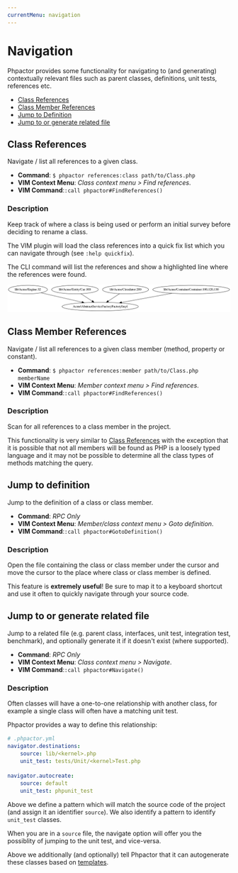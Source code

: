 ```yaml
---
currentMenu: navigation
---
```

Navigation
==========

Phpactor provides some functionality for navigating to (and generating)
contextually relevant files such as parent classes, definitions, unit tests,
references etc.

- [Class References](#class-references)
- [Class Member References](#class-member-references)
- [Jump to Definition](#jump-to-definition)
- [Jump to or generate related file](#jump-to-or-generate-related-file)

Class References
----------------

Navigate / list all references to a given class.

- **Command**: `$ phpactor references:class path/to/Class.php`
- **VIM Context Menu**: _Class context menu > Find references_.
- **VIM Command**:`:call phpactor#FindReferences()`

### Description

Keep track of where a class is being used or perform an initial survey before
deciding to rename a class.

The VIM plugin will load the class references into a quick fix list which you can navigate through (see `:help quickfix`).

The CLI command will list the references and show a highlighted line where the references were found.

![Class references](images/class-referenes.png)

Class Member References
-------------------------

Navigate / list all references to a given class member (method, property or constant).

- **Command**: `$ phpactor references:member path/to/Class.php memberName`
- **VIM Context Menu**: _Member context menu > Find references_.
- **VIM Command**:`:call phpactor#FindReferences()`

### Description

Scan for all references to a class member in the project.

This functionality is very similar to [Class References](#class-references)
with the exception that it is possible that not all members will be found as
PHP is a loosely typed language and it may not be possible to determine all the
class types of methods matching the query.

Jump to definition
------------------

Jump to the definition of a class or class member.

- **Command**: _RPC Only_
- **VIM Context Menu**: _Member/class context menu > Goto definition_.
- **VIM Command**:`:call phpactor#GotoDefinition()`

### Description

Open the file containing the class or class member under the cursor and move the cursor to the place where class or class member is defined.

This feature is **extremely useful**! Be sure to map it to a keyboard shortcut and use it often to quickly navigate through your source code.

Jump to or generate related file
--------------------------------

Jump to a related file (e.g. parent class, interfaces, unit test, integration
test, benchmark), and optionally generate it if it doesn't exist (where
supported).

- **Command**: _RPC Only_
- **VIM Context Menu**: _Class context menu > Navigate_.
- **VIM Command**:`:call phpactor#Navigate()`

### Description

Often classes will have a one-to-one relationship with another class, for example a single class will often have a matching unit test.

Phpactor provides a way to define this relationship:

```yaml
# .phpactor.yml
navigator.destinations:
    source: lib/<kernel>.php
    unit_test: tests/Unit/<kernel>Test.php

navigator.autocreate:
    source: default
    unit_test: phpunit_test
```

Above we define a pattern which will match the source code of the project (and assign it an identifier `source`). We also identify a pattern to identify `unit_test` classes.

When you are in a `source` file, the navigate option will offer you the possiblity of jumping to the unit test, and vice-versa.

Above we additionally (and optionally) tell Phpactor that it can autogenerate
these classes based on [templates](templates.md).
